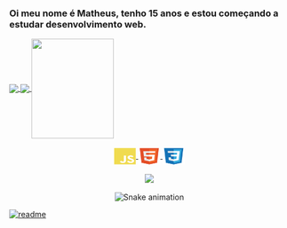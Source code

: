 <h3> Oi meu nome é Matheus, tenho 15 anos e estou começando a estudar desenvolvimento web. </h3>



  <a href="https://github.com/matheusluizguedes">
  <img height="180em"   align="center" src="https://github-readme-stats.vercel.app/api?username=matheusluizguedes&show_icons=true&theme=react&include_all_commits=true&count_private=true"/>
  <img height="180em"  align="center" src="https://github-readme-stats.vercel.app/api/top-langs/?username=matheusluizguedes&layout=compact&langs_count=7&theme=react" />
  <img align="center" width="148" height="180" src="https://media1.tenor.com/images/68e8337fb4eb7e40645d832c64762a8b/tenor.gif?itemid=19443613">
</div>
 <br>
<div  align="center"> 
  <div style="display: inline_block"><br>
  <img align="center" alt="Rafa-Js" height="30" width="40" src="https://raw.githubusercontent.com/devicons/devicon/master/icons/javascript/javascript-plain.svg">
  <img align="center" alt="HTML" height="30" width="40" src="https://raw.githubusercontent.com/devicons/devicon/master/icons/html5/html5-original.svg">
  <img align="center" alt="CSS" height="30" width="40" src="https://raw.githubusercontent.com/devicons/devicon/master/icons/css3/css3-original.svg">
 
    
</div>
  <br>
  <a href="https://www.instagram.com/mt.svx/" target="_blank"><img src="https://img.shields.io/badge/-Instagram-%23E4405F?style=for-the-badge&logo=instagram&logoColor=white" target="_blank"></a>
  
 
  ![Snake animation](https://github.com/matheusluizguedes/matheusluizguedes/blob/output/github-contribution-grid-snake.svg)
 
</div>
 
[![readme](https://github-readme-stats.vercel.app/api/pin/?username=matheusluizguedes&repo=matheusluizguedes&theme=react)](https://github.com/matheusluizguedes/matheusluizguedes)
